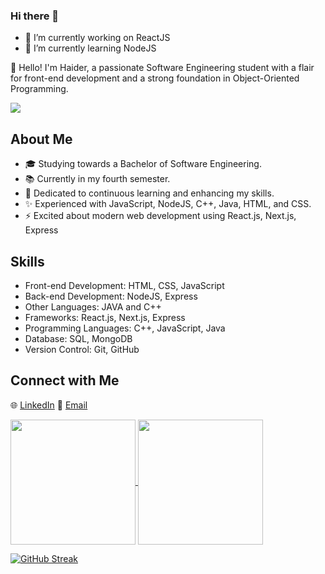 ### Hi there 👋

- 🔭 I’m currently working on ReactJS
- 🌱 I’m currently learning NodeJS


👋 Hello! I'm Haider, a passionate Software Engineering student with a flair for front-end development and a strong foundation in Object-Oriented Programming.

![](https://komarev.com/ghpvc/?username=HaiderABB)
## About Me

- 🎓 Studying towards a Bachelor of Software Engineering.
- 📚 Currently in my fourth semester.
- 🌟 Dedicated to continuous learning and enhancing my skills.
- ✨ Experienced with JavaScript, NodeJS, C++, Java, HTML, and CSS.
- ⚡ Excited about modern web development using React.js, Next.js, Express

## Skills

- Front-end Development: HTML, CSS, JavaScript
- Back-end Development: NodeJS, Express
- Other Languages: JAVA and C++
- Frameworks: React.js, Next.js, Express
- Programming Languages: C++, JavaScript, Java
- Database: SQL, MongoDB
- Version Control: Git, GitHub

## Connect with Me

🌐 [LinkedIn](www.linkedin.com/in/haider-abbas-moazzam-52b433247)
📧 [Email](haider.a.moazzam@gmail.com)




<a href="https://github.com/anuraghazra/github-readme-stats">
  <img height=200 align="center" src="https://github-readme-stats.vercel.app/api?username=HaiderABB&show_icons=true&theme=dark" />
</a>
<a href="https://github.com/anuraghazra/convoychat">
  <img height=200 align="center" src="https://github-readme-stats.vercel.app/api/top-langs?username=HaiderABB&layout=compact&langs_count=8&card_width=320&show_icons=true&theme=dark" />
</a>

[![GitHub Streak](https://streak-stats.demolab.com/?user=HaiderABB&theme=highcontrast)](https://git.io/streak-stats)
